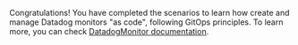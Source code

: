 Congratulations! You have completed the scenarios to learn how create and manage Datadog monitors "as code", following GitOps principles. To learn more, you can check [DatadogMonitor documentation](https://github.com/DataDog/datadog-operator/blob/main/docs/datadog_monitor.md).